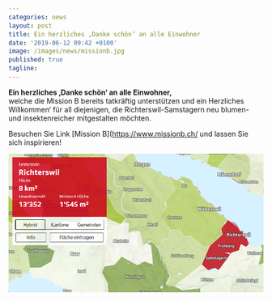 ```yaml
---
categories: news
layout: post
title: Ein herzliches ‚Danke schön‘ an alle Einwohner 
date: '2019-06-12 09:42 +0100'
image: /images/news/missionb.jpg
published: true
tagline:
---
```


**Ein herzliches ‚Danke schön‘ an alle Einwohner,**  
welche die Mission B bereits tatkräftig unterstützen und ein Herzliches Willkommen‘ für all diejenigen, die Richterswil-Samstagern neu blumen- und insektenreicher mitgestalten möchten.  

Besuchen Sie Link [Mission B](https://www.missionb.ch/ und lassen Sie sich inspirieren!  

  
<img class="float-left mr-20" src="/images/news/missionb.jpg" /> 
